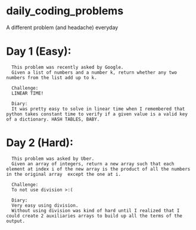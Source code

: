 # daily_coding_problems
 A different problem (and headache) everyday
# Day 1 (Easy):
      This problem was recently asked by Google.
      Given a list of numbers and a number k, return whether any two numbers from the list add up to k.
      
      Challenge:
      LINEAR TIME!

      Diary:
      It was pretty easy to solve in linear time when I remembered that python takes constant time to verify if a given value is a valid key of a dictionary. HASH TABLES, BABY.

# Day 2 (Hard):
      This problem was asked by Uber.
      Given an array of integers, return a new array such that each element at index i of the new array is the product of all the numbers in the original array  except the one at i.
      
      Challenge:
      To not use division >:(

      Diary:
      Very easy using division.
      Without using division was kind of hard until I realized that I could create 2 auxiliaries arrays to build up all the terms of the output.

